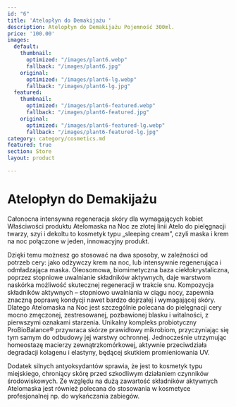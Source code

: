 ```yaml
---
id: "6"
title: 'Atelopłyn do Demakijażu '
description: Atelopłyn do Demakijażu Pojemność 300ml.
price: '100.00'
images:
  default:
    thumbnail:
      optimized: "/images/plant6.webp"
      fallback: "/images/plant6.jpg"
    original:
      optimized: "/images/plant6-lg.webp"
      fallback: "/images/plant6-lg.jpg"
  featured:
    thumbnail:
      optimized: "/images/plant6-featured.webp"
      fallback: "/images/plant6-featured.jpg"
    original:
      optimized: "/images/plant6-featured-lg.webp"
      fallback: "/images/plant6-featured-lg.jpg"
category: category/cosmetics.md
featured: true
section: Store
layout: product

---
```

# Atelopłyn do Demakijażu

Całonocna intensywna regeneracja skóry dla wymagających kobiet Właściwości produktu Atelomaska na Noc ze złotej linii Atelo do pielęgnacji twarzy, szyi i dekoltu to kosmetyk typu „sleeping cream”, czyli maska i krem na noc połączone w jeden, innowacyjny produkt. 

Dzięki temu możnesz go stosować na dwa sposoby, w zależności od potrzeb cery: jako odżywczy krem na noc, lub intensywnie regenerująca i odmładzająca maska. Oleosomowa, biomimetyczna baza ciekłokrystaliczna, poprzez stopniowe uwalnianie składników aktywnych, daje warstwom naskórka możliwość skutecznej regeneracji w trakcie snu. Kompozycja składników aktywnych – stopniowo uwalniania w ciągu nocy, zapewnia znaczną poprawę kondycji nawet bardzo dojrzałej i wymagającej skóry. Dlatego Atelomaska na Noc jest szczególnie polecana do pielęgnacji cery mocno zmęczonej, zestresowanej, pozbawionej blasku i witalności, z pierwszymi oznakami starzenia. Unikalny kompleks probiotyczny ProBioBalance® przywraca skórze prawidłowy mikrobiom, przyczyniając się tym samym do odbudowy jej warstwy ochronnej. Jednocześnie utrzymując homeostazę macierzy zewnątrzkomórkowej, aktywnie przeciwdziała degradacji kolagenu i elastyny, będącej skutkiem promieniowania UV. 

Dodatek silnych antyoksydantów sprawia, że jest to kosmetyk typu miejskiego, chroniący skórę przed szkodliwym działaniem czynników środowiskowych. Ze względu na dużą zawartość składników aktywnych Atelomaska jest również polecana do stosowania w kosmetyce profesjonalnej np. do wykańczania zabiegów.